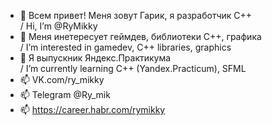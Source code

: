 - 👋 Всем привет! Меня зовут Гарик, я разработчик С++      
   /  Hi, I’m @RyMikky
- 👀 Меня инетересует геймдев, библиотеки С++, графика     
   /  I’m interested in gamedev, C++ libraries, graphics
- 🌱 Я выпускник Яндекс.Практикума                           
   /  I’m currently learning C++ (Yandex.Practicum), SFML
- 📫 VK.com/ry_mikky
- 📫 Telegram @Ry_mik
- 📫 https://career.habr.com/rymikky

<!---
RyMikky/RyMikky is a ✨ special ✨ repository because its `README.md` (this file) appears on your GitHub profile.
You can click the Preview link to take a look at your changes.
--->

